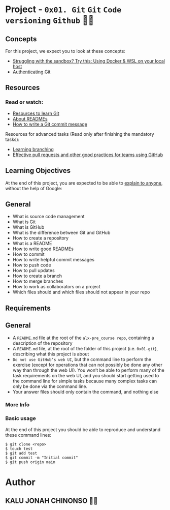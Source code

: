 # Project - `0x01. Git` `Git` `Code versioning` `Github` 💂‍♂️
 
## Concepts
For this project, we expect you to look at these concepts:

- [Struggling with the sandbox? Try this: Using Docker & WSL on your local host](https://intranet.alxswe.com/concepts/100039)
- [Authenticating Git](https://intranet.alxswe.com/concepts/100035)

## Resources
### Read or watch:

- [Resources to learn Git](https://intranet.alxswe.com/rltoken/apEcThYItfU9JZBqvBuwZw)
- [About READMEs](https://intranet.alxswe.com/rltoken/yM5FZakIhHB2TWO1PN2PZg)
- [How to write a Git commit message](https://intranet.alxswe.com/rltoken/SihXX88mKA9TFaIebKX3Rw)

Resources for advanced tasks (Read only after finishing the mandatory tasks):

- [Learning branching](https://intranet.alxswe.com/rltoken/hBgLCXoQaGTcOwr_kmCoEA)
- [Effective pull requests and other good practices for teams using GitHub](https://intranet.alxswe.com/rltoken/xhKV_qX3eXvyePzeNraEGw)

## Learning Objectives
At the end of this project, you are expected to be able to [explain to anyone](https://intranet.alxswe.com/rltoken/Rfy6VuvRfNAau31z1J_b-w), without the help of Google:

## General
- What is source code management
- What is Git
- What is GitHub
- What is the difference between Git and GitHub
- How to create a repository
- What is a README
- How to write good READMEs
- How to commit
- How to write helpful commit messages
- How to push code
- How to pull updates
- How to create a branch
- How to merge branches
- How to work as collaborators on a project
- Which files should and which files should not appear in your repo

## Requirements
## General
- A `README.md` file at the root of the `alx-pre_course repo`, containing a description of the repository
- A `README.md` file, at the root of the folder of this project (i.e. `0x01-git`), describing what this project is about
- `Do not use GitHub’s web UI`, but the command line to perform the exercise (except for operations that can not possibly be done any other way than through the web UI). You won’t be able to perform many of the task requirements on the web UI, and you should start getting used to the command line for simple tasks because many complex tasks can only be done via the command line.
- Your answer files should only contain the command, and nothing else

### More Info

### Basic usage

At the end of this project you should be able to reproduce and understand these command lines:

```
$ git clone <repo>
$ touch test
$ git add test
$ git commit -m "Initial commit"
$ git push origin main

```
# Author

## KALU JONAH CHINONSO 💂‍♂️

